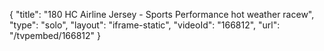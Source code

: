{
    "title": "180 HC Airline Jersey - Sports Performance hot weather racew",
    "type": "solo",
    "layout": "iframe-static",
    "videoId": "166812",
    "url": "\/tvpembed\/166812"
}